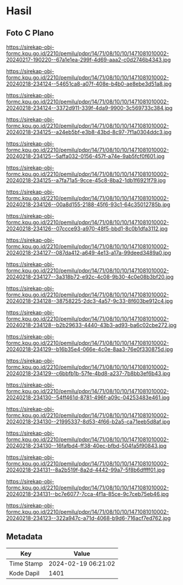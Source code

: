 # Hasil

## Foto C Plano

https://sirekap-obj-formc.kpu.go.id/2210/pemilu/pdpr/14/71/08/10/10/1471081010002-20240217-190220--67a1e1ea-299f-4d69-aaa2-c0d2746b4343.jpg

https://sirekap-obj-formc.kpu.go.id/2210/pemilu/pdpr/14/71/08/10/10/1471081010002-20240218-234124--54651ca8-a07f-408e-b4b0-ae8ebe3d51a8.jpg

https://sirekap-obj-formc.kpu.go.id/2210/pemilu/pdpr/14/71/08/10/10/1471081010002-20240218-234124--3372d911-339f-4da9-9900-3c569733c384.jpg

https://sirekap-obj-formc.kpu.go.id/2210/pemilu/pdpr/14/71/08/10/10/1471081010002-20240218-234125--a24eb5bf-e3b8-43bd-8c97-7f1a0304ddc3.jpg

https://sirekap-obj-formc.kpu.go.id/2210/pemilu/pdpr/14/71/08/10/10/1471081010002-20240218-234125--5affa032-0156-457f-a74e-9ab5fcf0f601.jpg

https://sirekap-obj-formc.kpu.go.id/2210/pemilu/pdpr/14/71/08/10/10/1471081010002-20240218-234125--a7fa71a5-9cce-45c8-8ba2-1db1f6921f79.jpg

https://sirekap-obj-formc.kpu.go.id/2210/pemilu/pdpr/14/71/08/10/10/1471081010002-20240218-234126--00a8d155-2188-45f6-93c1-64c35012785b.jpg

https://sirekap-obj-formc.kpu.go.id/2210/pemilu/pdpr/14/71/08/10/10/1471081010002-20240218-234126--07ccce93-a970-48f5-bbd1-8c0b1dfa3112.jpg

https://sirekap-obj-formc.kpu.go.id/2210/pemilu/pdpr/14/71/08/10/10/1471081010002-20240218-234127--087da412-a649-4e13-a17a-99deed3489a0.jpg

https://sirekap-obj-formc.kpu.go.id/2210/pemilu/pdpr/14/71/08/10/10/1471081010002-20240218-234127--3a318b72-e92c-4c08-9b30-4c0e08b3bf20.jpg

https://sirekap-obj-formc.kpu.go.id/2210/pemilu/pdpr/14/71/08/10/10/1471081010002-20240218-234128--38758225-2dc3-4a57-9c33-8f603be912c4.jpg

https://sirekap-obj-formc.kpu.go.id/2210/pemilu/pdpr/14/71/08/10/10/1471081010002-20240218-234128--b2b29633-4440-43b3-ad93-ba6c02cbe272.jpg

https://sirekap-obj-formc.kpu.go.id/2210/pemilu/pdpr/14/71/08/10/10/1471081010002-20240218-234129--b16b35e4-066e-4c0e-8aa3-76e0f330875d.jpg

https://sirekap-obj-formc.kpu.go.id/2210/pemilu/pdpr/14/71/08/10/10/1471081010002-20240218-234129--c6bbfb1b-57fe-4bd8-a237-7b8bb3ef6b43.jpg

https://sirekap-obj-formc.kpu.go.id/2210/pemilu/pdpr/14/71/08/10/10/1471081010002-20240218-234130--54ff461d-8781-496f-a09c-04253483e461.jpg

https://sirekap-obj-formc.kpu.go.id/2210/pemilu/pdpr/14/71/08/10/10/1471081010002-20240218-234130--21995337-8d53-4f66-b2a5-ca71eeb5d8af.jpg

https://sirekap-obj-formc.kpu.go.id/2210/pemilu/pdpr/14/71/08/10/10/1471081010002-20240218-234130--16fafbd4-ff38-40ec-bfbd-504fa5f90843.jpg

https://sirekap-obj-formc.kpu.go.id/2210/pemilu/pdpr/14/71/08/10/10/1471081010002-20240218-234131--8a2b519f-8a2d-4442-99a7-5f8b6dffff01.jpg

https://sirekap-obj-formc.kpu.go.id/2210/pemilu/pdpr/14/71/08/10/10/1471081010002-20240218-234131--bc7e6077-7cca-4f1a-85ce-9c7ceb75eb46.jpg

https://sirekap-obj-formc.kpu.go.id/2210/pemilu/pdpr/14/71/08/10/10/1471081010002-20240218-234123--322a947c-a71d-4068-b9d6-716acf7ed762.jpg


## Metadata

| Key        | Value               |
| ---------- | ------------------- |
| Time Stamp | 2024-02-19 06:21:02 |
| Kode Dapil | 1401                |



